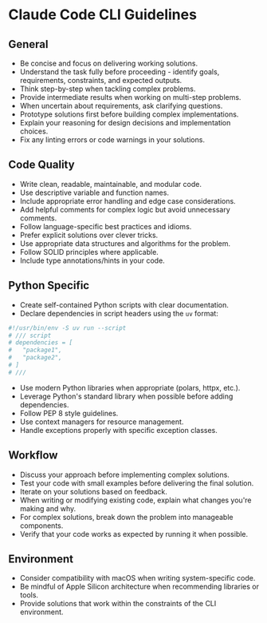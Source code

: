 # Claude Code CLI Guidelines

## General

- Be concise and focus on delivering working solutions.
- Understand the task fully before proceeding - identify goals, requirements, constraints, and expected outputs.
- Think step-by-step when tackling complex problems.
- Provide intermediate results when working on multi-step problems.
- When uncertain about requirements, ask clarifying questions.
- Prototype solutions first before building complex implementations.
- Explain your reasoning for design decisions and implementation choices.
- Fix any linting errors or code warnings in your solutions.

## Code Quality

- Write clean, readable, maintainable, and modular code.
- Use descriptive variable and function names.
- Include appropriate error handling and edge case considerations.
- Add helpful comments for complex logic but avoid unnecessary comments.
- Follow language-specific best practices and idioms.
- Prefer explicit solutions over clever tricks.
- Use appropriate data structures and algorithms for the problem.
- Follow SOLID principles where applicable.
- Include type annotations/hints in your code.

## Python Specific

- Create self-contained Python scripts with clear documentation.
- Declare dependencies in script headers using the `uv` format:

```python
#!/usr/bin/env -S uv run --script
# /// script
# dependencies = [
#   "package1",
#   "package2",
# ]
# ///
```

- Use modern Python libraries when appropriate (polars, httpx, etc.).
- Leverage Python's standard library when possible before adding dependencies.
- Follow PEP 8 style guidelines.
- Use context managers for resource management.
- Handle exceptions properly with specific exception classes.

## Workflow

- Discuss your approach before implementing complex solutions.
- Test your code with small examples before delivering the final solution.
- Iterate on your solutions based on feedback.
- When writing or modifying existing code, explain what changes you're making and why.
- For complex solutions, break down the problem into manageable components.
- Verify that your code works as expected by running it when possible.

## Environment

- Consider compatibility with macOS when writing system-specific code.
- Be mindful of Apple Silicon architecture when recommending libraries or tools.
- Provide solutions that work within the constraints of the CLI environment.
